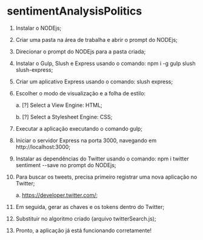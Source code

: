 # sentimentAnalysisPolitics

1. Instalar o NODEjs;  

2. Criar uma pasta na área de trabalha e abrir o prompt do NODEjs;  

3. Direcionar o prompt do NODEjs para a pasta criada;  

4. Instalar o Gulp, Slush e Express usando o comando: npm i -g gulp slush slush-express;  

5. Criar um aplicativo Express usando o comando: slush express;  

6. Escolher o modo de visualização e a folha de estilo:  

    a. [?] Select a View Engine: HTML;  
    
    b. [?] Select a Stylesheet Engine: CSS;  
    
7. Executar a aplicação executando o comando gulp;  

8. Iniciar o servidor Express na porta 3000, navegando em http://localhost:3000;  

9. Instalar as dependências do Twitter usando o comando: npm i twitter sentiment --save no prompt do NODEjs;  

10. Para buscar os tweets, precisa primeiro registrar uma nova aplicação no Twitter;  

    a. https://developer.twitter.com/;  
    
11. Em seguida, gerar as chaves e os tokens dentro do Twitter;  

12. Substituir no algoritmo criado (arquivo twitterSearch.js);  

13. Pronto, a aplicação já está funcionando corretamente!  
